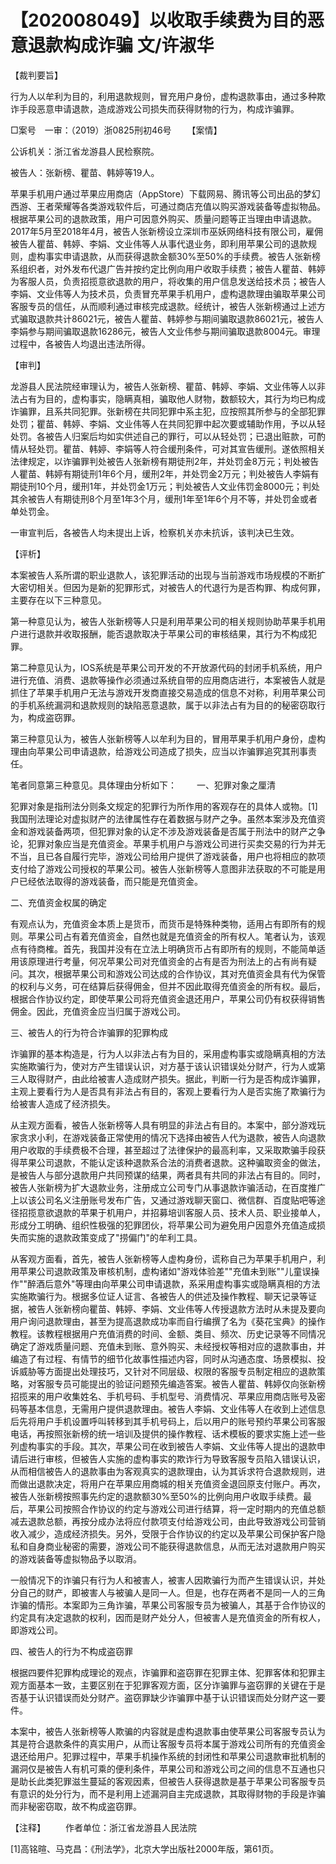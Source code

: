 # 【202008049】以收取手续费为目的恶意退款构成诈骗 文/许淑华

【裁判要旨】

行为人以牟利为目的，利用退款规则，冒充用户身份，虚构退款事由，通过多种欺诈手段恶意申请退款，造成游戏公司损失而获得财物的行为，构成诈骗罪。

□案号　一审：（2019）浙0825刑初46号 　　【案情】

公诉机关：浙江省龙游县人民检察院。

被告人：张新榜、瞿苗、韩婷等19人。

苹果手机用户通过苹果应用商店（AppStore）下载网易、腾讯等公司出品的梦幻西游、王者荣耀等各类游戏软件后，可通过商店充值以购买游戏装备等虚拟物品。根据苹果公司的退款政策，用户可因意外购买、质量问题等正当理由申请退款。2017年5月至2018年4月，被告人张新榜设立深圳市巫妖网络科技有限公司，雇佣被告人瞿苗、韩婷、李娟、文业伟等人从事代退业务，即利用苹果公司的退款规则，虚构事实申请退款，从而获得退款金额30%至50%的手续费。被告人张新榜系组织者，对外发布代退广告并按约定比例向用户收取手续费；被告人瞿苗、韩婷为客服人员，负责招揽意欲退款的用户，将收集的用户信息发送给技术员；被告人李娟、文业伟等人为技术员，负责冒充苹果手机用户，虚构退款理由骗取苹果公司客服专员的信任，从而顺利通过审核完成退款。经统计，被告人张新榜通过上述方式骗取退款共计86021元，被告人瞿苗、韩婷参与期间骗取退款86021元，被告人李娟参与期间骗取退款16286元，被告人文业伟参与期间骗取退款8004元。审理过程中，各被告人均退出违法所得。

【审判】

龙游县人民法院经审理认为，被告人张新榜、瞿苗、韩婷、李娟、文业伟等人以非法占有为目的，虚构事实，隐瞒真相，骗取他人财物，数额较大，其行为均已构成诈骗罪，且系共同犯罪。张新榜在共同犯罪中系主犯，应按照其所参与的全部犯罪处罚；瞿苗、韩婷、李娟、文业伟等人在共同犯罪中起次要或辅助作用，予以从轻处罚。各被告人归案后均如实供述自己的罪行，可以从轻处罚；已退出赃款，可酌情从轻处罚。瞿苗、韩婷、李娟等人符合缓刑条件，可对其宣告缓刑。遂依照相关法律规定，以诈骗罪判处被告人张新榜有期徒刑2年，并处罚金8万元；判处被告人瞿苗、韩婷有期徒刑1年6个月，缓刑2年，并处罚金2万元；判处被告人李娟有期徒刑10个月，缓刑1年，并处罚金1万元；判处被告人文业伟罚金8000元；判处其余被告人有期徒刑8个月至1年3个月，缓刑1年至1年6个月不等，并处罚金或者单处罚金。

一审宣判后，各被告人均未提出上诉，检察机关亦未抗诉，该判决已生效。

【评析】

本案被告人系所谓的职业退款人，该犯罪活动的出现与当前游戏市场规模的不断扩大密切相关。但因为是新的犯罪形式，对被告人的代退行为是否构罪、构成何罪，主要存在以下三种意见。

第一种意见认为，被告人张新榜等人只是利用苹果公司的相关规则协助苹果手机用户进行退款并收取报酬，能否退款取决于苹果公司的审核结果，其行为不构成犯罪。

第二种意见认为，IOS系统是苹果公司开发的不开放源代码的封闭手机系统，用户进行充值、消费、退款等操作必须通过系统自带的应用商店进行，本案被告人就是抓住了苹果手机用户无法与游戏开发商直接交易造成的信息不对称，利用苹果公司的手机系统漏洞和退款规则的缺陷恶意退款，属于以非法占有为目的的秘密窃取行为，构成盗窃罪。

第三种意见认为，被告人张新榜等人以牟利为目的，冒用苹果手机用户身份，虚构理由向苹果公司申请退款，给游戏公司造成了损失，应当以诈骗罪追究其刑事责任。

笔者同意第三种意见。具体理由分析如下： 　　一、犯罪对象之厘清

犯罪对象是指刑法分则条文规定的犯罪行为所作用的客观存在的具体人或物。\[1\]我国刑法理论对虚拟财产的法律属性存在着数据与财产之争。虽然本案涉及充值资金和游戏装备两项，但犯罪对象的认定不涉及游戏装备是否属于刑法中的财产之争论，犯罪对象应当是充值资金。苹果手机用户与游戏公司进行买卖交易的行为并无不当，且已各自履行完毕，游戏公司给用户提供了游戏装备，用户也将相应的款项支付给了游戏公司授权的苹果公司。被告人张新榜等人意图非法获取的不可能是用户已经依法取得的游戏装备，而只能是充值资金。

二、充值资金权属的确定

有观点认为，充值资金本质上是货币，而货币是特殊种类物，适用占有即所有的规则。苹果公司占有着充值资金，自然也就是充值资金的所有权人。笔者认为，该观点有待商榷。首先，我国并没有在立法上明确货币占有即所有的规则，不能简单适用该原理进行考量，何况苹果公司对充值资金的占有是否为刑法上的占有尚有疑问。其次，根据苹果公司和游戏公司达成的合作协议，其对充值资金具有代为保管的权利与义务，可在结算后获得佣金，但并不因此取得充值资金的所有权。最后，根据合作协议约定，即使苹果公司将充值资金退还用户，苹果公司仍有权获得销售佣金。因此，充值资金应当归属于游戏公司。

三、被告人的行为符合诈骗罪的犯罪构成

诈骗罪的基本构造是，行为人以非法占有为目的，采用虚构事实或隐瞒真相的方法实施欺骗行为，使对方产生错误认识，对方基于该认识错误处分财产，行为人或第三人取得财产，由此给被害人造成财产损失。据此，判断一行为是否构成诈骗罪，主观上要看行为人是否具有非法占有目的，客观上要看行为人是否实施了欺骗行为给被害人造成了经济损失。

从主观方面看，被告人张新榜等人具有明显的非法占有目的。本案中，部分游戏玩家贪求小利，在游戏装备正常使用的情况下选择由被告人代为退款，被告人向退款用户收取的手续费极不合理，甚至超过了法律保护的最高利率，又采取欺骗手段获得苹果公司退款，不能认定该种退款系合法的消费者退款。这种骗取资金的做法，是被告人与部分退款用户共同预谋的结果，两者具有共同的非法占有目的。同时，被告人张新榜为扩大退款业务，注册成立公司专门从事退款诈骗活动，在百度推广上以该公司名义注册账号发布广告，又通过游戏聊天窗口、微信群、百度贴吧等途径招揽意欲退款的苹果于机用户，并招募培训客服人员、技术人员、职业接单人，形成分工明确、组织性极强的犯罪团伙，将苹果公司为避免用户因意外充值造成损失而实施的退款政策变成了"捞偏门"的牟利工具。

从客观方面看，首先，被告人张新榜等人虚构身份，谎称自己为苹果手机用户，利用苹果公司退款政策及审核机制，虚构诸如"游戏体验差""充值未到账""儿童误操作""醉酒后意外"等理由向苹果公司申请退款，系采用虚构事实或隐瞒真相的方法实施欺骗行为。根据多位证人证言、各被告人的供述及操作教程、聊天记录等证据，被告人张新榜向瞿苗、韩婷、李娟、文业伟等人传授退款方法时从未提及要向用户询问退款理由，甚至为提高退款成功率而自行编撰了名为《葵花宝典》的操作教程。该教程根据用户充值消费的时间、金额、类目、频次、历史记录等不同情况确定了游戏质量问题、充值未到账、意外购买、未经授权等相对应的退款事由，并编造了有过程、有情节的细节化故事性描述内容，同时从沟通态度、场景模拟、投诉威胁等方面提出处理技巧，又针对不同层级、权限的客服专员制定相应的退款策略，对客服专员可能提出的验证问题预先编造答案。被告人瞿苗、韩婷仅向张新榜招揽来的用户收集姓名、手机号码、手机型号、消费情况、苹果应用商店账号及密码等基本信息，无需用户提供退款理由。被告人李娟、文业伟等人在收到上述信息后先将用户手机设置呼叫转移到其手机号码上，后以用户的账号预约苹果公司客服电话，再按照张新榜的统一培训及提供的操作教程、话术模板的要求实施上述一些列虚构事实的手段。其次，苹果公司在收到被告人李娟、文业伟等人提出的退款申请后进行审核，但被告人实施的虚构事实的欺诈行为导致客服专员陷入错误认识，从而相信被告人的退款事由为客观真实的退款理由，认为其诉求符合退款规则，进而做出退款决定，将用户在苹果应用商城的相关充值资金退回原支付账户。再次，被告人张新榜按照事先约定的退款额30%至50%的比例向用户收取手续费。最后，苹果公司按照合作协议的约定与游戏公司进行结算，将一定时期内的充值总额减去退款总额，再按分成办法将应付款项支付给游戏公司，由此导致游戏公司营销收入减少，造成经济损失。另外，受限于合作协议的约定以及苹果公司保护客户隐私和自身商业秘密的需要，游戏公司不能获得退款信息，从而无法对退款用户购买的游戏装备等虚拟物品予以取消。

一般情况下的诈骗只有行为人和被害人，被害人因欺骗行为而产生错误认识，并处分自己的财产，即被害人与被骗人是同一人。但是，也存在两者不是同一人的三角诈骗的情形。本案即为三角诈骗，苹果公司客服专员为被骗人，其基于合作协议的约定具有决定退款的权利，因而是财产处分人，但被害人是充值资金的所有权人，即游戏公司。

四、被告人的行为不构成盗窃罪

根据四要件犯罪构成理论的观点，诈骗罪和盗窃罪在犯罪主体、犯罪客体和犯罪主观方面基本一致，主要区别在于犯罪客观方面，区分诈骗罪与盗窃罪的关键在于是否基于认识错误而处分财产。盗窃罪缺少诈骗罪中基于认识错误而处分财产这一要件。

本案中，被告人张新榜等人欺骗的内容就是虚构退款事由使苹果公司客服专员认为其是符合退款条件的真实用户，从而让客服专员将本属于游戏公司所有的充值资金退还给用户。犯罪过程中，苹果手机操作系统的封闭性和苹果公司退款审批机制的漏洞仅是被告人有机可乘的便利条件，苹果公司和游戏公司之间的信息不互通也只是助长此类犯罪滋生蔓延的客观因素，但被告人获得退款是基于苹果公司客服专员有意识的处分行为，而不是利用上述漏洞自主完成退款，其取得财物的手段是诈骗而非秘密窃取，故不构成盗窃罪。

【注释】 　　作者单位：浙江省龙游县人民法院

\[1\]高铭暄、马克昌：《刑法学》，北京大学出版社2000年版，第61页。